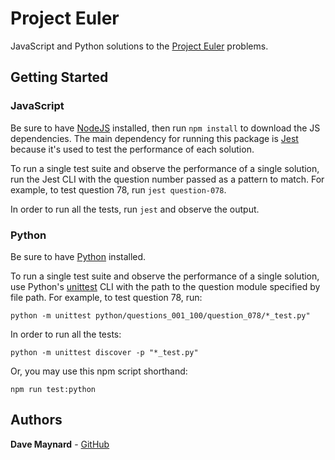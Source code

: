 # Project Euler

JavaScript and Python solutions to the [Project Euler](https://projecteuler.net) problems.

## Getting Started

### JavaScript

Be sure to have [NodeJS](https://nodejs.org/) installed, then run `npm install` to download the JS dependencies. The main dependency for running this package is [Jest](https://jestjs.io/) because it's used to test the performance of each solution.

To run a single test suite and observe the performance of a single solution, run the Jest CLI with the question number passed as a pattern to match. For example, to test question 78, run `jest question-078`.

In order to run all the tests, run `jest` and observe the output.

### Python

Be sure to have [Python](https://www.python.org/) installed.

To run a single test suite and observe the performance of a single solution, use Python's [unittest](https://docs.python.org/3/library/unittest.html) CLI with the path to the question module specified by file path. For example, to test question 78, run:

```
python -m unittest python/questions_001_100/question_078/*_test.py"
```

In order to run all the tests:

```
python -m unittest discover -p "*_test.py"
```

Or, you may use this npm script shorthand:

```
npm run test:python
```

## Authors

**Dave Maynard** - [GitHub](https://github.com/dmaynard24)
